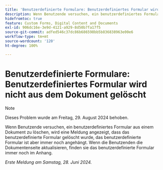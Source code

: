 ```yaml
---
title: 'Benutzerdefinierte Formulare: Benutzerdefiniertes Formular wird nicht aus dem Dokument gelöscht'
description: Wenn Benutzende versuchen, ein benutzerdefiniertes Formular aus einem Dokument zu löschen, wird eine Meldung angezeigt, dass das benutzerdefinierte Formular gelöscht wurde, das benutzerdefinierte Formular ist aber immer noch angehängt.  Wenn die Benutzenden die Dokumentenseite aktualisieren, finden sie das benutzerdefinierte Formular immer noch im Anhang.
hidefromtoc: true
feature: Custom Forms, Digital Content and Documents
exl-id: 906dc16e-3e9d-4121-a929-8d50b7fa17f5
source-git-commit: adfed546c37dc86b686598bb5b836838963e00e6
workflow-type: tm+mt
source-wordcount: '120'
ht-degree: 100%

---
```


# Benutzerdefinierte Formulare: Benutzerdefiniertes Formular wird nicht aus dem Dokument gelöscht

>[!NOTE]
>
>Dieses Problem wurde am Freitag, 29. August 2024 behoben.

Wenn Benutzende versuchen, ein benutzerdefiniertes Formular aus einem Dokument zu löschen, wird eine Meldung angezeigt, dass das benutzerdefinierte Formular gelöscht wurde, das benutzerdefinierte Formular ist aber immer noch angehängt.  Wenn die Benutzenden die Dokumentenseite aktualisieren, finden sie das benutzerdefinierte Formular immer noch im Anhang.

_Erste Meldung am Samstag, 28. Juni 2024._
